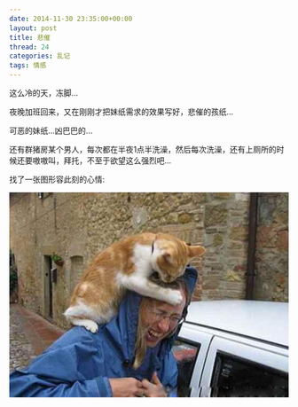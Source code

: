 ```yaml
---
date: 2014-11-30 23:35:00+00:00
layout: post
title: 悲催
thread: 24
categories: 乱记
tags: 情感
---
```


这么冷的天，冻脚...

夜晚加班回来，又在刚刚才把妹纸需求的效果写好，悲催的孩纸...

可恶的妹纸...凶巴巴的...

还有群猪房某个男人，每次都在半夜1点半洗澡，然后每次洗澡，还有上厕所的时候还要嗷嗷叫，拜托，不至于欲望这么强烈吧...

找了一张图形容此刻的心情:

![miserable-about](../assets/img/2014121301.jpg)



